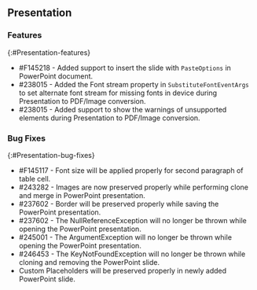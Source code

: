 ## Presentation

### Features
{:#Presentation-features}

* \#F145218 - Added support to insert the slide with `PasteOptions` in PowerPoint document.
* \#238015 - Added the Font stream property in `SubstituteFontEventArgs` to set alternate font stream for missing fonts in device during Presentation to PDF/Image conversion.
* \#238015 - Added support to show the warnings of unsupported elements during Presentation to PDF/Image conversion.

### Bug Fixes
{:#Presentation-bug-fixes}

* \#F145117 - Font size will be applied properly for second paragraph of table cell.
* \#243282 - Images are now preserved properly while performing clone and merge in PowerPoint presentation.
* \#237602 - Border will be preserved properly while saving the PowerPoint presentation.
* \#237602 - The NullReferenceException will no longer be thrown while opening the PowerPoint presentation.
* \#245001 - The ArgumentException will no longer be thrown while opening the PowerPoint presentation.
* \#246453 - The KeyNotFoundException will no longer be thrown while cloning and removing the PowerPoint slide.
* Custom Placeholders will be preserved properly in newly added PowerPoint slide.